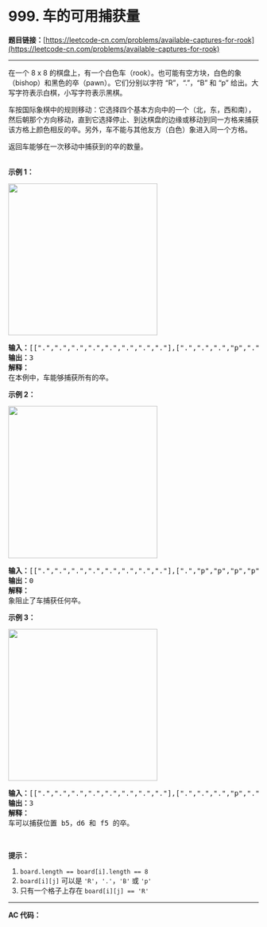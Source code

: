 # 999. 车的可用捕获量

**题目链接：**[https://leetcode-cn.com/problems/available-captures-for-rook](https://leetcode-cn.com/problems/available-captures-for-rook)

---

<div class="content__1Y2H">
 <div class="notranslate">
  <p>在一个 8 x 8 的棋盘上，有一个白色车（rook）。也可能有空方块，白色的象（bishop）和黑色的卒（pawn）。它们分别以字符 “R”，“.”，“B” 和 “p” 给出。大写字符表示白棋，小写字符表示黑棋。</p> 
  <p>车按国际象棋中的规则移动：它选择四个基本方向中的一个（北，东，西和南），然后朝那个方向移动，直到它选择停止、到达棋盘的边缘或移动到同一方格来捕获该方格上颜色相反的卒。另外，车不能与其他友方（白色）象进入同一个方格。</p> 
  <p>返回车能够在一次移动中捕获到的卒的数量。<br> &nbsp;</p> 
  <p><strong>示例 1：</strong></p> 
  <p><img style="height: 305px; width: 300px;" src="../aliyun-lc-upload/uploads/2019/02/23/1253_example_1_improved.PNG" alt=""></p> 
  <pre class="language-text"><strong>输入：</strong>[[".",".",".",".",".",".",".","."],[".",".",".","p",".",".",".","."],[".",".",".","R",".",".",".","p"],[".",".",".",".",".",".",".","."],[".",".",".",".",".",".",".","."],[".",".",".","p",".",".",".","."],[".",".",".",".",".",".",".","."],[".",".",".",".",".",".",".","."]]
<strong>输出：</strong>3
<strong>解释：
</strong>在本例中，车能够捕获所有的卒。
</pre> 
  <p><strong>示例 2：</strong></p> 
  <p><img style="height: 306px; width: 300px;" src="../aliyun-lc-upload/uploads/2019/02/23/1253_example_2_improved.PNG" alt=""></p> 
  <pre class="language-text"><strong>输入：</strong>[[".",".",".",".",".",".",".","."],[".","p","p","p","p","p",".","."],[".","p","p","B","p","p",".","."],[".","p","B","R","B","p",".","."],[".","p","p","B","p","p",".","."],[".","p","p","p","p","p",".","."],[".",".",".",".",".",".",".","."],[".",".",".",".",".",".",".","."]]
<strong>输出：</strong>0
<strong>解释：
</strong>象阻止了车捕获任何卒。
</pre> 
  <p><strong>示例 3：</strong></p> 
  <p><img style="height: 305px; width: 300px;" src="../aliyun-lc-upload/uploads/2019/02/23/1253_example_3_improved.PNG" alt=""></p> 
  <pre class="language-text"><strong>输入：</strong>[[".",".",".",".",".",".",".","."],[".",".",".","p",".",".",".","."],[".",".",".","p",".",".",".","."],["p","p",".","R",".","p","B","."],[".",".",".",".",".",".",".","."],[".",".",".","B",".",".",".","."],[".",".",".","p",".",".",".","."],[".",".",".",".",".",".",".","."]]
<strong>输出：</strong>3
<strong>解释： </strong>
车可以捕获位置 b5，d6 和 f5 的卒。
</pre> 
  <p>&nbsp;</p> 
  <p><strong>提示：</strong></p> 
  <ol> 
   <li><code>board.length == board[i].length == 8</code></li> 
   <li><code>board[i][j]</code> 可以是&nbsp;<code>'R'</code>，<code>'.'</code>，<code>'B'</code>&nbsp;或&nbsp;<code>'p'</code></li> 
   <li>只有一个格子上存在&nbsp;<code>board[i][j] == 'R'</code></li> 
  </ol> 
 </div>
</div>

---

**AC 代码：**

```java

```